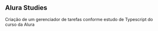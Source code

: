 ## Alura Studies

Criação de um gerenciador de tarefas conforme estudo de Typescript do curso da Alura